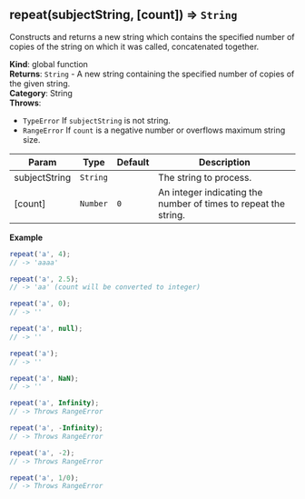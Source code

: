 <a name="repeat"></a>

## repeat(subjectString, [count]) ⇒ <code>String</code>
Constructs and returns a new string which contains the specified number
of copies of the string on which it was called, concatenated together.

**Kind**: global function  
**Returns**: <code>String</code> - A new string containing the specified number of copies of the given string.  
**Category**: String  
**Throws**:

- <code>TypeError</code> If `subjectString` is not string.
- <code>RangeError</code> If `count` is a negative number or overflows maximum string size.


| Param | Type | Default | Description |
| --- | --- | --- | --- |
| subjectString | <code>String</code> |  | The string to process. |
| [count] | <code>Number</code> | <code>0</code> | An integer indicating the number of times to repeat the string. |

**Example**  
```js
repeat('a', 4);
// -> 'aaaa'

repeat('a', 2.5);
// -> 'aa' (count will be converted to integer)

repeat('a', 0);
// -> ''

repeat('a', null);
// -> ''

repeat('a');
// -> ''

repeat('a', NaN);
// -> ''

repeat('a', Infinity);
// -> Throws RangeError

repeat('a', -Infinity);
// -> Throws RangeError

repeat('a', -2);
// -> Throws RangeError

repeat('a', 1/0);
// -> Throws RangeError
```
